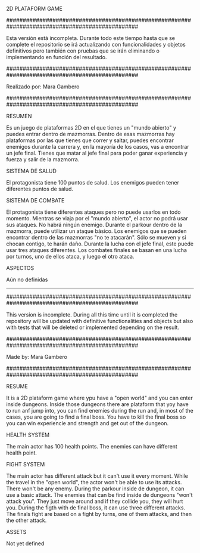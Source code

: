 
2D PLATAFORM GAME

################################################################################################

Esta versión está incompleta. Durante todo este tiempo hasta que se complete el repositorio se irá actualizando con funcionalidades y objetos definitivos pero también con pruebas que se irán eliminando o implementando en función del resultado.

################################################################################################

Realizado por: Mara Gambero

################################################################################################

RESUMEN

Es un juego de plataformas 2D en el que tienes un "mundo abierto" y puedes entrar dentro de mazmorras. Dentro de esas mazmorras hay plataformas por las que tienes que correr y saltar, puedes encontrar enemigos durante la carrera y, en la mayoría de los casos, vas a encontrar un jefe final. Tienes que matar al jefe final para poder ganar experiencia y fuerza y salir de la mazmorra.

SISTEMA DE SALUD

El protagonista tiene 100 puntos de salud. Los enemigos pueden tener diferentes puntos de salud.

SISTEMA DE COMBATE

El protagonista tiene diferentes ataques pero no puede usarlos en todo momento. 
Mientras se viaja por el "mundo abierto", el actor no podrá usar sus ataques. No habrá ningún enemigo.
Durante el parkour dentro de la mazmorra, puede utilizar un ataque básico. Los enemigos que se pueden encontrar dentro de las mazmorras "no te atacarán". Sólo se mueven y si chocan contigo, te harán daño.
Durante la lucha con el jefe final, este puede usar tres ataques diferentes. Los combates finales se basan en una lucha por turnos, uno de ellos ataca, y luego el otro ataca.

ASPECTOS

Aún no definidas
________________________________________________________________________________________________

################################################################################################

This version is incomplete. During all this time until it is completed the repository will be updated with definitive functionalities and objects but also with tests that will be deleted or implemented depending on the result.

################################################################################################

Made by: Mara Gambero

################################################################################################

RESUME

It is a 2D plataform game where ypu have a "open world" and you can enter inside dungeons. Inside those dungeons there are plataform that yoy have to run anf jump into, you can find enemies during the run and, in most of the cases, you are going to find a final boss. You have to kill the final boss so you can win experiencie and strength and get out of the dungeon.

HEALTH SYSTEM

The main actor has 100 health points. The enemies can have different health point.

FIGHT SYSTEM

The main actor has different attack but it can't use it every moment. 
While the travel in the "open world", the actor won't be able to use its attacks. There won't be any enemy.
During the parkour inside de dungeon, it can use a basic attack. The enemies that can be find inside de dungeons "won't attack you". They just move around and if they collide you, they will hurt you.
During the figth with de final boss, it can use three different attacks. The finals fight are based on a fight by turns, one of them attacks, and then the other attack.

ASSETS

Not yet defined
